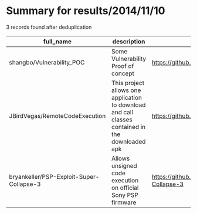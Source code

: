 
# Summary for results/2014/11/10
    
3 records found after deduplication

| full_name | description | html_url | matched_list | matched_count | pushed_at | size | stargazers_count | language | forks_count | vul_ids |
|------------------------------------------|--------------------------------------------------------------------------------------------------|-------------------------------------------------------------|---------------------------|-----------------|---------------------------|--------|--------------------|------------|---------------|-----------|
| shangbo/Vulnerability_POC | Some Vulnerability Proof of concept | https://github.com/shangbo/Vulnerability_POC | ['vulnerability poc'] | 1 | 2014-11-10 13:19:34+00:00 | 3528 | 0 | PHP | 0 | [] |
| JBirdVegas/RemoteCodeExecution | This project allows one application to download and call classes contained in the downloaded apk | https://github.com/JBirdVegas/RemoteCodeExecution | ['remote code execution'] | 1 | 2014-11-10 05:03:12+00:00 | 323 | 1 | Java | 1 | [] |
| bryankeller/PSP-Exploit-Super-Collapse-3 | Allows unsigned code execution on official Sony PSP firmware | https://github.com/bryankeller/PSP-Exploit-Super-Collapse-3 | ['exploit'] | 1 | 2014-11-10 21:26:04+00:00 | 104 | 6 | Assembly | 0 | [] |
